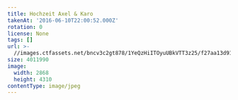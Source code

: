 ```yaml
---
title: Hochzeit Axel & Karo
takenAt: '2016-06-10T22:00:52.000Z'
rotation: 0
license: None
tags: []
url: >-
  //images.ctfassets.net/bncv3c2gt878/1YeQzHiITOyuUBkVTT3z25/f27aa13d91356a08bb2c97bf1688818e/hochzeit-axel--karo_28144300496_o
size: 4011990
image:
  width: 2868
  height: 4310
contentType: image/jpeg
---
```


